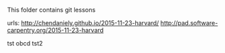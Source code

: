 This folder contains git lessons

urls:
http://chendaniely.github.io/2015-11-23-harvard/
http://pad.software-carpentry.org/2015-11-23-harvard

tst obcd
tst2
